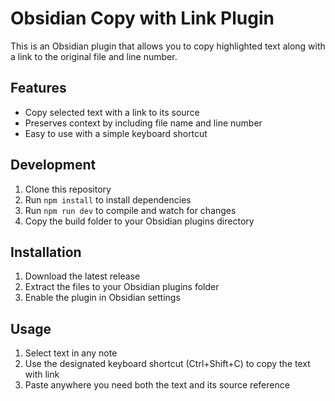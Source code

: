 # Obsidian Copy with Link Plugin

This is an Obsidian plugin that allows you to copy highlighted text along with a link to the original file and line number.

## Features

- Copy selected text with a link to its source
- Preserves context by including file name and line number
- Easy to use with a simple keyboard shortcut

## Development

1. Clone this repository
2. Run `npm install` to install dependencies
3. Run `npm run dev` to compile and watch for changes
4. Copy the build folder to your Obsidian plugins directory

## Installation

1. Download the latest release
2. Extract the files to your Obsidian plugins folder
3. Enable the plugin in Obsidian settings

## Usage

1. Select text in any note
2. Use the designated keyboard shortcut (Ctrl+Shift+C) to copy the text with link
3. Paste anywhere you need both the text and its source reference